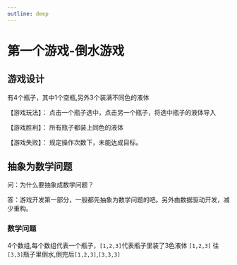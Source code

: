 ```yaml
---
outline: deep
---
```


# 第一个游戏-倒水游戏


## 游戏设计

有4个瓶子，其中1个空瓶,另外3个装满不同色的液体

【游戏玩法】：
点击一个瓶子选中，点击另一个瓶子，将选中瓶子的液体导入

【游戏胜利】：
所有瓶子都装上同色的液体

【游戏失败】：
规定操作次数下，未能达成目标。

## 抽象为数学问题

问：为什么要抽象成数学问题？

答：游戏开发第一部分，一般都先抽象为数学问题的吧。另外由数据驱动开发，减少重构。

### 数学问题
4个数组,每个数组代表一个瓶子，`[1,2,3]`代表瓶子里装了3色液体
`[1,2,3]` 往`[3,3]`瓶子里倒水,倒完后`[1,2,3]`,`[3,3,3]`
